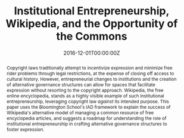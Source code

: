 ---
abstract: Copyright laws traditionally attempt to incentivize expression and minimize free rider problems through legal restrictions, at the expense of closing off access to cultural history. However, entrepreneurial changes to institutions and the creation of alternative governance structures can allow for spaces that facilitate expression without resorting to the copyright approach. Wikipedia, the free online encyclopedia, stands as a highly visible example of such institutional entrepreneurship, leveraging copyright law *against* its intended purpose. This paper uses the Bloomington School's IAD framework to explain the success of Wikipedia's alternative model of managing a common resource of free encyclopedia articles, and suggests a roadmap for understanding the role of institutional entrepreneurship in crafting alternative governance structures to foster expression.

authors:
- admin
date: "2016-12-01T00:00:00Z"
doi: "https://doi.org/10.1017/S1744137416000096"
url_pdf: "http://papers.ssrn.com/sol3/papers.cfm?abstract_id=2564230"
featured: true
projects: []
publication: '*Journal of Institutional Economics, 12*(4)'
publication_short: ""
publication_types:
- "2"
summary: Copyright laws traditionally attempt to incentivize expression and minimize free rider problems through legal restrictions, at the expense of closing off access to cultural history. However, entrepreneurial changes to institutions and the creation of alternative governance structures can allow for spaces that facilitate expression without resorting to the copyright approach. Wikipedia, the free online encyclopedia, stands as a highly visible example of such institutional entrepreneurship, leveraging copyright law *against* its intended purpose. This paper uses the Bloomington School's IAD framework to explain the success of Wikipedia's alternative model of managing a common resource of free encyclopedia articles, and suggests a roadmap for understanding the role of institutional entrepreneurship in crafting alternative governance structures to foster expression.
tags:
- copyright
- intellectual property
title: "Institutional Entrepreneurship, Wikipedia, and the Opportunity of the Commons"
---